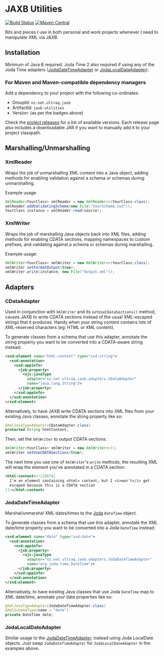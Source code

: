 
JAXB Utilities
==============

[![Build Status](https://travis-ci.org/ultraq/jaxb-utilities.svg?branch=master)](https://travis-ci.org/ultraq/jaxb-utilities)
[![Maven Central](https://img.shields.io/maven-central/v/nz.net.ultraq.jaxb/jaxb-utilities.svg?maxAge=3600)](http://search.maven.org/#search|ga|1|g%3A%22nz.net.ultraq.jaxb%22%20AND%20a%3A%22jaxb-utilities%22)

Bits and pieces I use in both personal and work projects whenever I need to
manipulate XML via JAXB.


Installation
------------

Minimum of Java 8 required.  Joda Time 2 also required if using any of the Joda
Time adapters ([JodaDateTimeAdapter](#jodadatetimeadapter) or [JodaLocalDateAdapter](#jodalocaldateadapter)).

### For Maven and Maven-compatible dependency managers

Add a dependency to your project with the following co-ordinates:

 - GroupId: `nz.net.ultraq.jaxb`
 - ArtifactId: `jaxb-utilities`
 - Version: (as per the badges above)

Check the [project releases](https://github.com/ultraq/jaxb-utilities/releases)
for a list of available versions.  Each release page also includes a
downloadable JAR if you want to manually add it to your project classpath.


Marshalling/Unmarshalling
-------------------------

### XmlReader

Wraps the job of unmarshalling XML content into a Java object, adding methods
for enabling validation against a schema or schemas during unmarshalling.

Example usage:

```java
XmlReader<YourClass> xmlReader = new XmlReader<>(YourClass.class);
xmlReader.addValidatingSchema(new File("YourSchema.xsd"));
YourClass instance = xmlReader.read(source);
```

### XmlWriter

Wraps the job of marshalling Java objects back into XML files, adding methods
for enabling CDATA sections, mapping namespaces to custom prefixes, and
validating against a schema or schemas during marshalling.

Example usage:

```java
XmlWriter<YourClass> xmlWriter = new XmlWriter<>(YourClass.class);
xmlWriter.setFormatOutput(true);
xmlWriter.write(instance, new File("Output.xml"));
```


Adapters
--------

### CDataAdapter

Used in conjunction with `XmlWriter` and its `setUseCDataSections()` method,
causes JAXB to write CDATA sections instead of the usual XML-escaped strings
that it produces.  Handy when your string content contains lots of XML-reserved
characters (eg: HTML or XML content).

To generate classes from a schema that use this adapter, annotate the string
property you want to be converted into a CDATA-aware string instead:

```xml
<xsd:element name="html-content" type="xsd:string">
  <xsd:annotation>
    <xsd:appinfo>
      <jxb:property>
        <xjc:javaType
          adapter="nz.net.ultraq.jaxb.adapters.CDataAdapter"
          name="java.lang.String"/>
      </jxb:property>
    </xsd:appinfo>
  </xsd:annotation>
</xsd:element>
```

Alternatively, to have JAXB write CDATA sections into XML files from your
existing Java classes, annotate the string property like so:

```java
@XmlJavaTypeAdapter(CDataAdapter.class)
protected String htmlContent;
```

Then, set the `XmlWriter` to output CDATA sections:

```java
XmlWriter<YourClass> xmlWriter = new XmlWriter<>();
xmlWriter.setUseCDATASections(true);
```

The next time you use one of `XmlWriter`'s `write` methods, the resulting XML
will wrap the element you've annotated in a CDATA section:

```xml
<html-content><![CDATA[
  I'm an element containing <html> content, but I <i>won't</i> get
  escaped because this is a CDATA section
]]></html-content>
```

### JodaDateTimeAdapter

Marshal/unmarshal XML dates/times to the [Joda](http://www.joda.org/joda-time/)
`DateTime` object.

To generate classes from a schema that use this adapter, annotate the XML date/time
property you want to be converted into a Joda `DateTime` instead:

```xml
<xsd:element name="date" type="xsd:date">
  <xsd:annotation>
    <xsd:appinfo>
      <jxb:property>
        <xjc:javaType
          adapter="nz.net.ultraq.jaxb.adapters.JodaDateTimeAdapter"
          name="org.joda.time.DateTime"/>
      </jxb:property>
    </xsd:appinfo>
  </xsd:annotation>
</xsd:element>
```

Alternatively, to have existing Java classes that use Joda `DateTime` map to XML
date/time, annotate your date properties like so:

```java
@XmlJavaTypeAdapter(JodaDateTimeAdapter.class)
@XmlSchemaType(name = "date")
private DateTime date;
```

### JodaLocalDateAdapter

Similar usage to the [JodaDateTimeAdapter](#jodadatetimeadapter), instead using
Joda LocalDate objects.  Just swap `JodaDateTimeAdapter` for `JodaLocalDateAdapter`
in the examples above.
